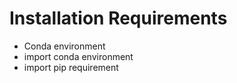 # Installation Requirements
* Conda environment
* import conda environment
* import pip requirement
